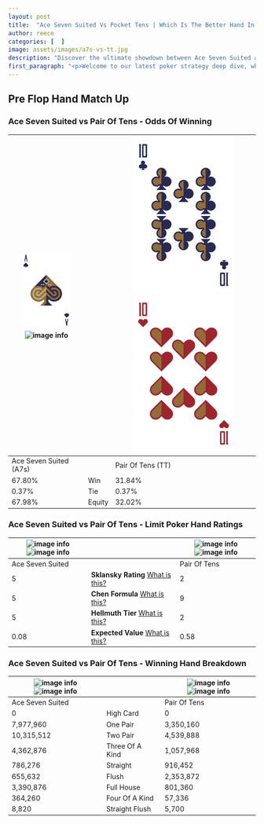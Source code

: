 ```yaml
---
layout: post
title:  "Ace Seven Suited Vs Pocket Tens | Which Is The Better Hand In Poker? A Complete Guide"
author: reece
categories: [  ]
image: assets/images/a7s-vs-tt.jpg
description: "Discover the ultimate showdown between Ace Seven Suited and Pair Of Tens in poker! Uncover the odds, strategies, and scenarios where one hand triumphs over the other. Get ready to up your poker game with this thrilling analysis."
first_paragraph: "<p>Welcome to our latest poker strategy deep dive, where we're pitting two distinct hands against each other in a high-stakes showdown: Ace Seven Suited vs Pair Of Tens.</p><p>In the dynamic world of poker, every decision counts, and knowing which hand holds the upper hand is key to your success at the table.</p><p>In this article, we'll dissect these two hands, explore the scenarios where one dominates the other, and equip you with the knowledge to make strategic choices that can tip the odds in your favor.</p><p>Get ready to unravel the intriguing dynamics of these poker hands and elevate your game to new heights.</p>"
---
```




[comment]: # (sp0)

## Pre Flop Hand Match Up

<div class="table hand-ratings" markdown="1"> 



### Ace Seven Suited vs Pair Of Tens - Odds Of Winning


    
| ![image info](assets/images/hand1/a.png) ![image info](assets/images/hand1/7s.png) |  | ![image info](assets/images/hand2/t.png) ![image info](assets/images/hand2/to.png) |
| -------- | -------- | -------- |
| Ace Seven Suited (A7s) |  | Pair Of Tens (TT) |
| 67.80% | Win | 31.84% |
| 0.37% | Tie | 0.37% |
| 67.98% | Equity | 32.02% |




[comment]: # (sp1)



### Ace Seven Suited vs Pair Of Tens - Limit Poker Hand Ratings


    
| ![image info](https://www.riverpairs.com/assets/images/hand1/a.png) ![image info](https://www.riverpairs.com/assets/images/hand1/7s.png) |  | ![image info](https://www.riverpairs.com/assets/images/hand2/t.png) ![image info](https://www.riverpairs.com/assets/images/hand2/to.png) |
| -------- | -------- | -------- |
| Ace Seven Suited |  | Pair Of Tens |
| 5 | **Sklansky Rating** [What is this?](/sklansky-rating-explained) | 2 |
| 5 | **Chen Formula** [What is this?](/chen-formula-explained) | 9 |
| 5 | **Hellmuth Tier** [What is this?](/Hellmuth-tier-explained) | 2 |
| 0.08 | **Expected Value** [What is this?](/expected-value-explained) | 0.58 |




[comment]: # (sp2)



### Ace Seven Suited vs Pair Of Tens - Winning Hand Breakdown


    
| ![image info](https://www.riverpairs.com/assets/images/hand1/a.png) ![image info](https://www.riverpairs.com/assets/images/hand1/7s.png) |  | ![image info](https://www.riverpairs.com/assets/images/hand2/t.png) ![image info](https://www.riverpairs.com/assets/images/hand2/to.png) |
| -------- | -------- | -------- |
| Ace Seven Suited |  | Pair Of Tens |
| 0 | High Card | 0 |
| 7,977,960 | One Pair | 3,350,160 |
| 10,315,512 | Two Pair | 4,539,888 |
| 4,362,876 | Three Of A Kind | 1,057,968 |
| 786,276 | Straight | 916,452 |
| 655,632 | Flush | 2,353,872 |
| 3,390,876 | Full House | 801,360 |
| 364,260 | Four Of A Kind | 57,336 |
| 8,820 | Straight Flush | 5,700 |




[comment]: # (sp3)



</div>

[comment]: # (sp4)



[comment]: # (sp5)

